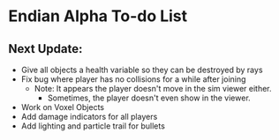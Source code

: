 # Endian Alpha To-do List

## Next Update:

- Give all objects a health variable so they can be destroyed by rays
- Fix bug where player has no collisions for a while after joining
  - Note: It appears the player doesn't move in the sim viewer either.
    - Sometimes, the player doesn't even show in the viewer.
- Work on Voxel Objects
- Add damage indicators for all players
- Add lighting and particle trail for bullets
